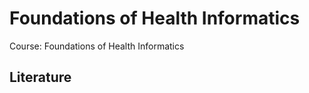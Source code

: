 # Foundations of Health Informatics

Course: Foundations of Health Informatics 

## Literature

[](https://ebookcentral.proquest.com/lib/th-deggendorf/detail.action?docID=6272954)

